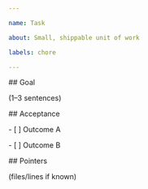 ```yaml
---

name: Task

about: Small, shippable unit of work

labels: chore

---
```




\## Goal

(1–3 sentences)



\## Acceptance

\- \[ ] Outcome A

\- \[ ] Outcome B



\## Pointers

(files/lines if known)




